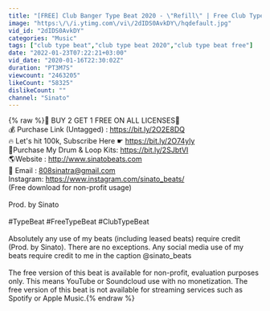 ```yaml
---
title: "[FREE] Club Banger Type Beat 2020 - \"Refill\" | Free Club Type Beat | Club Banger Instrumental"
image: "https:\/\/i.ytimg.com\/vi\/2dIDS0AvkDY\/hqdefault.jpg"
vid_id: "2dIDS0AvkDY"
categories: "Music"
tags: ["club type beat","club type beat 2020","club type beat free"]
date: "2022-01-23T07:22:21+03:00"
vid_date: "2020-01-16T22:30:02Z"
duration: "PT3M7S"
viewcount: "2463205"
likeCount: "58325"
dislikeCount: ""
channel: "Sinato"
---
```

{% raw %}💸 BUY 2 GET 1 FREE ON ALL LICENSES💸<br />💰 Purchase Link (Untagged) : <a rel="nofollow" target="blank" href="https://bit.ly/2O2E8DQ">https://bit.ly/2O2E8DQ</a><br />🔥 Let's hit 100k, Subscribe Here ☛ <a rel="nofollow" target="blank" href="https://bit.ly/2O74yly">https://bit.ly/2O74yly</a><br />🎁Purchase My Drum &amp; Loop Kits: <a rel="nofollow" target="blank" href="https://bit.ly/2SJbtVI">https://bit.ly/2SJbtVI</a><br />🌎Website : <a rel="nofollow" target="blank" href="http://www.sinatobeats.com">http://www.sinatobeats.com</a><br />📲 Email : 808sinatra@gmail.com<br /> Instagram: <a rel="nofollow" target="blank" href="https://www.instagram.com/sinato_beats/">https://www.instagram.com/sinato_beats/</a><br />(Free download for non-profit usage)<br /><br />Prod. by Sinato<br /><br />#TypeBeat #FreeTypeBeat #ClubTypeBeat<br /><br />Absolutely any use of my beats (including leased beats) require credit (Prod. by Sinato). There are no exceptions. Any social media use of my beats require credit to me in the caption @sinato_beats<br /><br />The free version of this beat is available for non-profit, evaluation purposes only. This means YouTube or Soundcloud use with no monetization. The free version of this beat is not available for streaming services such as Spotify or Apple Music.{% endraw %}
